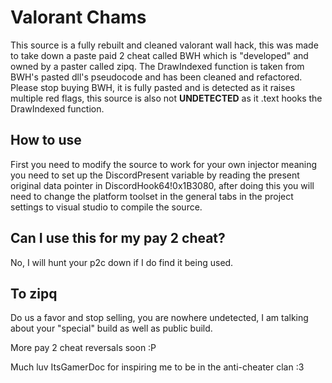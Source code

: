 # Valorant Chams

This source is a fully rebuilt and cleaned valorant wall hack, this was made to take down a paste paid 2 cheat called BWH which is "developed" and owned by a paster called zipq. The DrawIndexed function is taken from BWH's pasted dll's pseudocode and has been cleaned and refactored. Please stop buying BWH, it is fully pasted and is detected as it raises multiple red flags, this source is also not **UNDETECTED** as it .text hooks the DrawIndexed function.


## How to use

First you need to modify the source to work for your own injector meaning you need to set up the DiscordPresent variable by reading the present original data pointer in DiscordHook64!0x1B3080, after doing this you will need to change the platform toolset in the general tabs in the project settings to visual studio to compile the source.


## Can I use this for my pay 2 cheat?

No, I will hunt your p2c down if I do find it being used.


## To zipq

Do us a favor and stop selling, you are nowhere undetected, I am talking about your "special" build as well as public build.





More pay 2 cheat reversals soon :P

Much luv ItsGamerDoc for inspiring me to be in the anti-cheater clan :3
